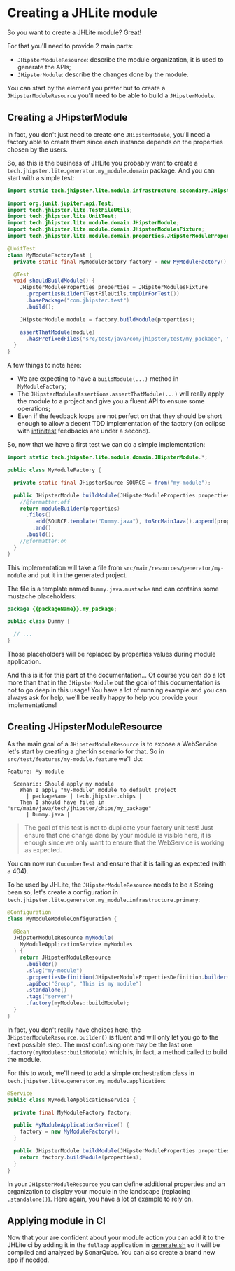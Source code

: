 # Creating a JHLite module

So you want to create a JHLite module? Great!  

For that you'll need to provide 2 main parts:

* `JHipsterModuleResource`: describe the module organization, it is used to generate the APIs;
* `JHipsterModule`: describe the changes done by the module.

You can start by the element you prefer but to create a `JHipsterModuleResource` you'll need to be able to build a `JHipsterModule`.

## Creating a JHipsterModule

In fact, you don't just need to create one `JHipsterModule`, you'll need a factory able to create them since each instance depends on the properties chosen by the users.

So, as this is the business of JHLite you probably want to create a `tech.jhipster.lite.generator.my_module.domain` package. And you can start with a simple test: 

```java
import static tech.jhipster.lite.module.infrastructure.secondary.JHipsterModulesAssertions.*;

import org.junit.jupiter.api.Test;
import tech.jhipster.lite.TestFileUtils;
import tech.jhipster.lite.UnitTest;
import tech.jhipster.lite.module.domain.JHipsterModule;
import tech.jhipster.lite.module.domain.JHipsterModulesFixture;
import tech.jhipster.lite.module.domain.properties.JHipsterModuleProperties;

@UnitTest
class MyModuleFactoryTest {
  private static final MyModuleFactory factory = new MyModuleFactory();

  @Test
  void shouldBuildModule() {
    JHipsterModuleProperties properties = JHipsterModulesFixture
      .propertiesBuilder(TestFileUtils.tmpDirForTest())
      .basePackage("com.jhipster.test")
      .build();

    JHipsterModule module = factory.buildModule(properties);

    assertThatModule(module)
      .hasPrefixedFiles("src/test/java/com/jhipster/test/my_package", "Dummy.java");
  }
}
```

A few things to note here: 

* We are expecting to have a `buildModule(...)` method in `MyModuleFactory`;
* The `JHipsterModulesAssertions.assertThatModule(...)` will really apply the module to a project and give you a fluent API to ensure some operations;
* Even if the feedback loops are not perfect on that they should be short enough to allow a decent TDD implementation of the factory (on eclipse with [infinitest](https://infinitest.github.io/) feedbacks are under a second).

So, now that we have a first test we can do a simple implementation: 

```java
import static tech.jhipster.lite.module.domain.JHipsterModule.*;

public class MyModuleFactory {

  private static final JHipsterSource SOURCE = from("my-module");

  public JHipsterModule buildModule(JHipsterModuleProperties properties) {
    //@formatter:off
    return moduleBuilder(properties)
      .files()
        .add(SOURCE.template("Dummy.java"), toSrcMainJava().append(properties.packagePath()).append("my_package").append("Dummy.java"))
        .and()
      .build();
    //@formatter:on
  }
}
```

This implementation will take a file from `src/main/resources/generator/my-module` and put it in the generated project.

The file is a template named `Dummy.java.mustache` and can contains some mustache placeholders: 

```java
package {{packageName}}.my_package;

public class Dummy {

  // ...
}
```

Those placeholders will be replaced by properties values during module application.

And this is it for this part of the documentation... Of course you can do a lot more than that in the `JHipsterModule` but the goal of this documentation is not to go deep in this usage! You have a lot of running example and you can always ask for help, we'll be really happy to help you provide your implementations!

## Creating JHipsterModuleResource

As the main goal of a `JHipsterModuleResource` is to expose a WebService let's start by creating a gherkin scenario for that. So in `src/test/features/my-module.feature` we'll do:

```
Feature: My module

  Scenario: Should apply my module
    When I apply "my-module" module to default project
      | packageName | tech.jhipster.chips |
    Then I should have files in "src/main/java/tech/jhipster/chips/my_package"
      | Dummy.java |
```

> The goal of this test is not to duplicate your factory unit test! Just ensure that one change done by your module is visible here, it is enough since we only want to ensure that the WebService is working as expected.

You can now run `CucumberTest` and ensure that it is failing as expected (with a 404).

To be used by JHLite, the `JHipsterModuleResource` needs to be a Spring bean so, let's create a configuration in `tech.jhipster.lite.generator.my_module.infrastructure.primary`:

```java
@Configuration
class MyModuleModuleConfiguration {

  @Bean
  JHipsterModuleResource myModule(
    MyModuleApplicationService myModules
  ) {
    return JHipsterModuleResource
      .builder()
      .slug("my-module")
      .propertiesDefinition(JHipsterModulePropertiesDefinition.builder().addBasePackage().build())
      .apiDoc("Group", "This is my module")
      .standalone()
      .tags("server")
      .factory(myModules::buildModule);
  }
}
```

In fact, you don't really have choices here, the `JHipsterModuleResource.builder()` is fluent and will only let you go to the next possible step. The most confusing one may be the last one `.factory(myModules::buildModule)` which is, in fact, a method called to build the module.

For this to work, we'll need to add a simple orchestration class in `tech.jhipster.lite.generator.my_module.application`:

```java
@Service
public class MyModuleApplicationService {

  private final MyModuleFactory factory;

  public MyModuleApplicationService() {
    factory = new MyModuleFactory();
  }

  public JHipsterModule buildModule(JHipsterModuleProperties properties) {
    return factory.buildModule(properties);
  }
}

```

In your `JHipsterModuleResource` you can define additional properties and an organization to display your module in the landscape (replacing `.standalone()`). Here again, you have a lot of example to rely on.

## Applying module in CI

Now that your are confident about your module action you can add it to the JHLite ci by adding it in the `fullapp` application in [generate.sh](../tests-ci/generate.sh) so it will be compiled and analyzed by SonarQube. You can also create a brand new app if needed.
